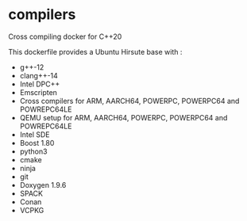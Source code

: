 # compilers

Cross compiling docker for C++20

This dockerfile provides a Ubuntu Hirsute base with :
  - g++-12
  - clang++-14
  - Intel DPC++
  - Emscripten
  - Cross compilers for ARM, AARCH64, POWERPC, POWERPC64 and POWREPC64LE
  - QEMU setup for ARM, AARCH64, POWERPC, POWERPC64 and POWREPC64LE
  - Intel SDE
  - Boost 1.80
  - python3
  - cmake
  - ninja
  - git
  - Doxygen 1.9.6
  - SPACK
  - Conan
  - VCPKG
